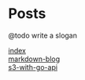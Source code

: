 # Posts
@todo write a slogan

[index](https://blog.carson-cummins.com/index.html)  
[markdown-blog](https://blog.carson-cummins.com/markdown-blog.html)  
[s3-with-go-api](https://blog.carson-cummins.com/s3-with-go-api.html)  
